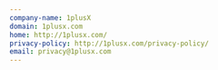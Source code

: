 ```yaml
---
company-name: 1plusX
domain: 1plusx.com
home: http://1plusx.com/
privacy-policy: http://1plusx.com/privacy-policy/
email: privacy@1plusx.com
---
```




